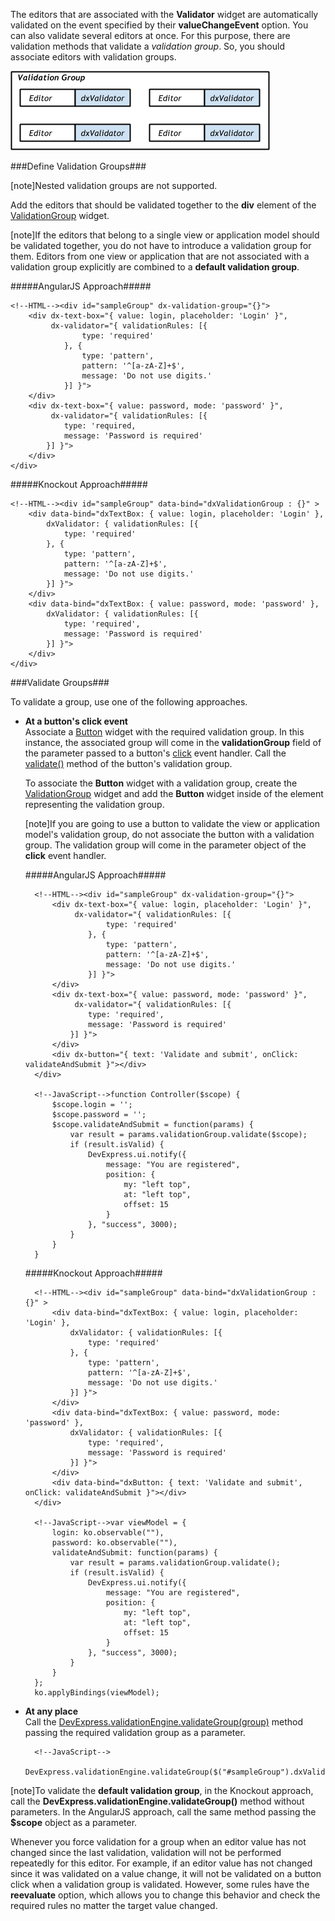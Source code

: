 The editors that are associated with the **Validator** widget are automatically validated on the event specified by their **valueChangeEvent** option. You can also validate several editors at once. For this purpose, there are validation methods that validate a *validation group*. So, you should associate editors with validation groups.

![Validation Group](/images/Common/ValidationGroup.png)

###Define Validation Groups###

[note]Nested validation groups are not supported.

Add the editors that should be validated together to the **div** element of the [ValidationGroup](/api-reference/10%20UI%20Widgets/dxValidationGroup '/Documentation/ApiReference/UI_Widgets/dxValidationGroup/') widget.

[note]If the editors that belong to a single view or application model should be validated together, you do not have to introduce a validation group for them. Editors from one view or application that are not associated with a validation group explicitly are combined to a **default validation group**.

#####AngularJS Approach#####

    <!--HTML--><div id="sampleGroup" dx-validation-group="{}">
        <div dx-text-box="{ value: login, placeholder: 'Login' }",
             dx-validator="{ validationRules: [{
                    type: 'required'
                }, {
                    type: 'pattern',
                    pattern: '^[a-zA-Z]+$',
                    message: 'Do not use digits.'
                }] }">   
        </div>
        <div dx-text-box="{ value: password, mode: 'password' }",
             dx-validator="{ validationRules: [{
                type: 'required,
                message: 'Password is required'
            }] }">   
        </div>
    </div>

#####Knockout Approach#####

    <!--HTML--><div id="sampleGroup" data-bind="dxValidationGroup : {}" >
        <div data-bind="dxTextBox: { value: login, placeholder: 'Login' },
            dxValidator: { validationRules: [{
                type: 'required'
            }, {
                type: 'pattern',
                pattern: '^[a-zA-Z]+$',
                message: 'Do not use digits.'
            }] }"> 
        </div> 
        <div data-bind="dxTextBox: { value: password, mode: 'password' },
            dxValidator: { validationRules: [{
                type: 'required',
                message: 'Password is required'
            }] }"> 
        </div>  
    </div>


###Validate Groups###

To validate a group, use one of the following approaches.

- **At a button's click event**  
    Associate a [Button](/api-reference/10%20UI%20Widgets/dxButton '/Documentation/ApiReference/UI_Widgets/dxButton/') widget with the required validation group. In this instance, the associated group will come in the **validationGroup** field of the parameter passed to a button's [click](/api-reference/10%20UI%20Widgets/dxButton/4%20Events/click.md '/Documentation/ApiReference/UI_Widgets/dxButton/Events/#click') event handler. Call the [validate()](/api-reference/10%20UI%20Widgets/dxValidationGroup/3%20Methods/validate().md '/Documentation/ApiReference/UI_Widgets/dxValidationGroup/Methods/#validate') method of the button's validation group.

    To associate the **Button** widget with a validation group, create the [ValidationGroup](/api-reference/10%20UI%20Widgets/dxValidationGroup '/Documentation/ApiReference/UI_Widgets/dxValidationGroup/') widget and add the **Button** widget inside of the element representing the validation group.

    [note]If you are going to use a button to validate the view or application model's validation group, do not associate the button with a validation group. The validation group will come in the parameter object of the **click** event handler.

    #####AngularJS Approach#####

        <!--HTML--><div id="sampleGroup" dx-validation-group="{}">
            <div dx-text-box="{ value: login, placeholder: 'Login' }",
                 dx-validator="{ validationRules: [{
                        type: 'required'
                    }, {
                        type: 'pattern',
                        pattern: '^[a-zA-Z]+$',
                        message: 'Do not use digits.'
                    }] }">   
            </div>
            <div dx-text-box="{ value: password, mode: 'password' }",
                 dx-validator="{ validationRules: [{
                    type: 'required',
                    message: 'Password is required'
                }] }">   
            </div>
            <div dx-button="{ text: 'Validate and submit', onClick: validateAndSubmit }"></div>
        </div>

        <!--JavaScript-->function Controller($scope) {
            $scope.login = '';
            $scope.password = '';
            $scope.validateAndSubmit = function(params) {
                var result = params.validationGroup.validate($scope);
                if (result.isValid) {
                    DevExpress.ui.notify({
                        message: "You are registered",
                        position: {
                            my: "left top",
                            at: "left top",
                            offset: 15
                        }
                    }, "success", 3000);
                }
            }
        }

    #####Knockout Approach#####

        <!--HTML--><div id="sampleGroup" data-bind="dxValidationGroup : {}" >
            <div data-bind="dxTextBox: { value: login, placeholder: 'Login' },
                dxValidator: { validationRules: [{
                    type: 'required'
                }, {
                    type: 'pattern',
                    pattern: '^[a-zA-Z]+$',
                    message: 'Do not use digits.'
                }] }">  
            </div>
            <div data-bind="dxTextBox: { value: password, mode: 'password' },
                dxValidator: { validationRules: [{
                    type: 'required',
                    message: 'Password is required'
                }] }"> 
            </div>  
            <div data-bind="dxButton: { text: 'Validate and submit', onClick: validateAndSubmit }"></div>
        </div>

        <!--JavaScript-->var viewModel = {
            login: ko.observable(""),
            password: ko.observable(""),
            validateAndSubmit: function(params) {
                var result = params.validationGroup.validate();
                if (result.isValid) {
                    DevExpress.ui.notify({
                        message: "You are registered",
                        position: {
                            my: "left top",
                            at: "left top",
                            offset: 15
                        }
                    }, "success", 3000);
                }
            }
        };
        ko.applyBindings(viewModel);

- **At any place**  
    Call the [DevExpress.validationEngine.validateGroup(group)](/api-reference/50%20Common/utils/validationEngine/3%20Methods/validateGroup(group).md '/Documentation/ApiReference/Common/Utils/validationEngine/Methods/#validateGroupgroup') method passing the required validation group as a parameter.

        <!--JavaScript-->
        DevExpress.validationEngine.validateGroup($("#sampleGroup").dxValidationGroup("instance"));

[note]To validate the **default validation group**, in the Knockout approach, call the **DevExpress.validationEngine.validateGroup()** method without parameters. In the AngularJS approach, call the same method passing the **$scope** object as a parameter.

Whenever you force validation for a group when an editor value has not changed since the last validation, validation will not be performed repeatedly for this editor. For example, if an editor value has not changed since it was validated on a value change, it will not be validated on a button click when a validation group is validated. However, some rules have the **reevaluate** option, which allows you to change this behavior and check the required rules no matter the target value changed.
